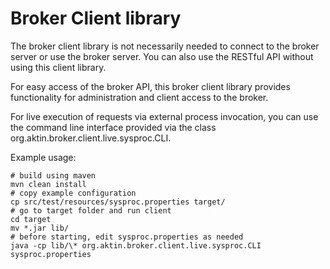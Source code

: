 Broker Client library
=====================

The broker client library is not necessarily needed to connect to the broker server or use the broker server.
You can also use the RESTful API without using this client library.

For easy access of the broker API, this broker client library provides functionality
for administration and client access to the broker.

For live execution of requests via external process invocation, you can use the command line
interface provided via the class org.aktin.broker.client.live.sysproc.CLI.

Example usage:
```
# build using maven
mvn clean install
# copy example configuration
cp src/test/resources/sysproc.properties target/
# go to target folder and run client
cd target
mv *.jar lib/
# before starting, edit sysproc.properties as needed
java -cp lib/\* org.aktin.broker.client.live.sysproc.CLI sysproc.properties

```
